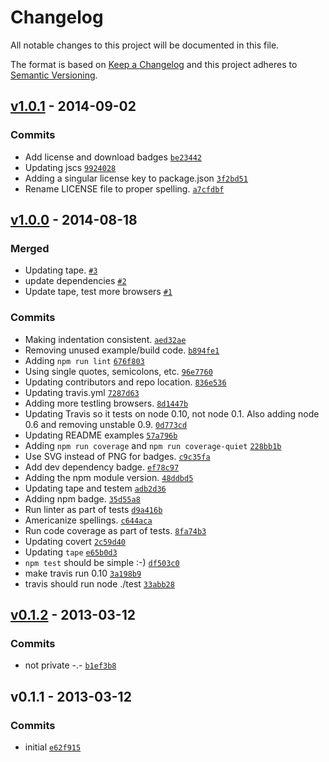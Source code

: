 # Changelog

All notable changes to this project will be documented in this file.

The format is based on [Keep a Changelog](https://keepachangelog.com/en/1.0.0/)
and this project adheres to [Semantic Versioning](https://semver.org/spec/v2.0.0.html).

## [v1.0.1](https://github.com/inspect-js/is-object/compare/v1.0.0...v1.0.1) - 2014-09-02

### Commits

- Add license and download badges [`be23442`](https://github.com/inspect-js/is-object/commit/be23442865506ac6c93f42c2b6ab9ac64939901c)
- Updating jscs [`9924028`](https://github.com/inspect-js/is-object/commit/992402874cf123393243f6561b5a27cfdc6de88a)
- Adding a singular license key to package.json [`3f2bd51`](https://github.com/inspect-js/is-object/commit/3f2bd51596a586b222b2571ad3fb18fde9056ba9)
- Rename LICENSE file to proper spelling. [`a7cfdbf`](https://github.com/inspect-js/is-object/commit/a7cfdbf8d35835745bcfb5ea84b3a0bcf82a9315)

## [v1.0.0](https://github.com/inspect-js/is-object/compare/v0.1.2...v1.0.0) - 2014-08-18

### Merged

- Updating tape. [`#3`](https://github.com/inspect-js/is-object/pull/3)
- update dependencies [`#2`](https://github.com/inspect-js/is-object/pull/2)
- Update tape, test more browsers [`#1`](https://github.com/inspect-js/is-object/pull/1)

### Commits

- Making indentation consistent. [`aed32ae`](https://github.com/inspect-js/is-object/commit/aed32ae56e9400497f2833fe3cb1e12dde68144e)
- Removing unused example/build code. [`b894fe1`](https://github.com/inspect-js/is-object/commit/b894fe16e0f95203dab0baf7aacde6210f7528ba)
- Adding `npm run lint` [`676f803`](https://github.com/inspect-js/is-object/commit/676f8036f4d492b4fffdb26209f038ee7f6fc416)
- Using single quotes, semicolons, etc. [`96e7760`](https://github.com/inspect-js/is-object/commit/96e7760bc7f40715f43b1217a92cecbf08c68a9a)
- Updating contributors and repo location. [`836e536`](https://github.com/inspect-js/is-object/commit/836e536d11e1715364bccbf4dc1b60c467363a2b)
- Updating travis.yml [`7287d63`](https://github.com/inspect-js/is-object/commit/7287d63d359f916bf01fe1a2351d05bbc6f21872)
- Adding more testling browsers. [`8d1447b`](https://github.com/inspect-js/is-object/commit/8d1447bb2ece7a316a49df911d4345df6056dfa7)
- Updating Travis so it tests on node 0.10, not node 0.1. Also adding node 0.6 and removing unstable 0.9. [`0d773cd`](https://github.com/inspect-js/is-object/commit/0d773cd0d4592122e6d56b40ac7b2378a2cada24)
- Updating README examples [`57a796b`](https://github.com/inspect-js/is-object/commit/57a796b7dd23e02e03efcf14e2eefb5ec92de48b)
- Adding `npm run coverage` and `npm run coverage-quiet` [`228bb1b`](https://github.com/inspect-js/is-object/commit/228bb1ba10df7d560d8f1a37156708856c780acb)
- Use SVG instead of PNG for badges. [`c9c35fa`](https://github.com/inspect-js/is-object/commit/c9c35fac9a235762fe13408f0d4cd5637d4c4317)
- Add dev dependency badge. [`ef78c97`](https://github.com/inspect-js/is-object/commit/ef78c97ee90a1ddffcf197705dcae15f792478ac)
- Adding the npm module version. [`48ddbd5`](https://github.com/inspect-js/is-object/commit/48ddbd54d24b8d8ff8e073a0b890a76905f100a1)
- Updating tape and testem [`adb2d36`](https://github.com/inspect-js/is-object/commit/adb2d369a97953b4570fc2cd9ec4f5cdebd049da)
- Adding npm badge. [`35d55a8`](https://github.com/inspect-js/is-object/commit/35d55a8b2377a640734a0895eaa7d1502f4a48a7)
- Run linter as part of tests [`d9a416b`](https://github.com/inspect-js/is-object/commit/d9a416bef698bf2767c821e9891624194f6d2d86)
- Americanize spellings. [`c644aca`](https://github.com/inspect-js/is-object/commit/c644aca26f525b5d84431b447bf03132a014b7a0)
- Run code coverage as part of tests. [`8fa74b3`](https://github.com/inspect-js/is-object/commit/8fa74b32c5ba2c350858d81403968445701ab56e)
- Updating covert [`2c59d40`](https://github.com/inspect-js/is-object/commit/2c59d401a85493cdd6e1a3b34e7bd8f583664021)
- Updating `tape` [`e65b0d3`](https://github.com/inspect-js/is-object/commit/e65b0d35f7ff9bbaba32a9ce06b69782101a3477)
- `npm test` should be simple :-) [`df503c0`](https://github.com/inspect-js/is-object/commit/df503c0271665204cb4c42d573c2e5f7dfa78012)
- make travis run 0.10 [`3a198b9`](https://github.com/inspect-js/is-object/commit/3a198b92b9a169a385a6350db21e62b3a6b9f99f)
- travis should run node ./test [`33abb28`](https://github.com/inspect-js/is-object/commit/33abb286b229f2eb9576e2d2d64330ff2b337b7f)

## [v0.1.2](https://github.com/inspect-js/is-object/compare/v0.1.1...v0.1.2) - 2013-03-12

### Commits

- not private -.- [`b1ef3b8`](https://github.com/inspect-js/is-object/commit/b1ef3b83dc8cf4ad64484f5f6faa59897633ff9d)

## v0.1.1 - 2013-03-12

### Commits

- initial [`e62f915`](https://github.com/inspect-js/is-object/commit/e62f91558d2dabf271a100e91eae6c6204cd4641)
